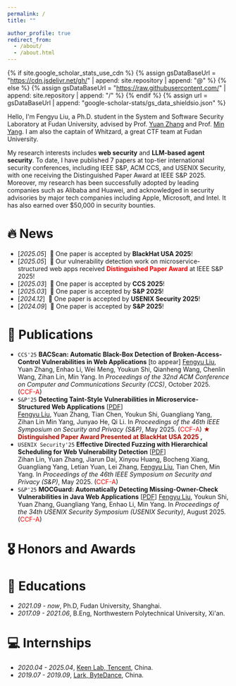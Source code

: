 ```yaml
---
permalink: /
title: ""

author_profile: true
redirect_from: 
  - /about/
  - /about.html
---
```


{% if site.google_scholar_stats_use_cdn %}
{% assign gsDataBaseUrl = "https://cdn.jsdelivr.net/gh/" | append: site.repository | append: "@" %}
{% else %}
{% assign gsDataBaseUrl = "https://raw.githubusercontent.com/" | append: site.repository | append: "/" %}
{% endif %}
{% assign url = gsDataBaseUrl | append: "google-scholar-stats/gs_data_shieldsio.json" %}

<span class='anchor' id='about-me'></span>

Hello, I'm Fengyu Liu, a Ph.D. student in the System and Software Security Laboratory at Fudan University, advised by Prof. [Yuan Zhang](https://yuanxzhang.github.io/) and Prof. [Min Yang](https://scholar.google.com/citations?user=UnKf9FIAAAAJ&hl=en). I am also the captain of Whitzard, a great CTF team at Fudan University.

My research interests includes **web security** and **LLM-based agent security**. To date, I have published 7 papers at top-tier international security conferences, including IEEE S&P, ACM CCS, and USENIX Security, with one receiving the Distinguished Paper Award at IEEE S&P 2025. Moreover, my research has been successfully adopted by leading companies such as Alibaba and Huawei, and acknowledged in security advisories by major tech companies including Apple, Microsoft, and Intel. It has also earned over $50,000 in security bounties.

# 🔥 News
- [*2025.05*] &nbsp;🎉 One paper is accepted by **BlackHat USA 2025**!
- [*2025.05*] &nbsp;🎉 Our vulnerability detection work on microservice-structured web apps received <span style="color:red">**Distinguished Paper Award**</span> at IEEE S&P 2025!
- [*2025.03*] &nbsp;🎉 One paper is accepted by **CCS 2025**!
- [*2025.03*] &nbsp;🎉 One paper is accepted by **S&P 2025**!
- [*2024.12*] &nbsp;🎉 One paper is accepted by **USENIX Security 2025**!
- [*2024.09*] &nbsp;🎉 One paper is accepted by **S&P 2025**!


# 📝 Publications 

- `CCS'25` **BACScan: Automatic Black-Box Detection of Broken-Access-Control Vulnerabilities in Web Applications** [to appear]
  <u>Fengyu Liu</u>, Yuan Zhang, Enhao Li, Wei Meng, Youkun Shi, Qianheng Wang, Chenlin Wang, Zihan Lin, Min Yang.
  In *Proceedings of the 32nd ACM Conference on Computer and Communications Security (CCS)*, October 2025. (<span style="color:red">CCF-A</span>)   
- `S&P'25` **Detecting Taint-Style Vulnerabilities in Microservice-Structured Web Applications** [[PDF](/paper/mocguard-oakland25.pdf)]  
  <u>Fengyu Liu</u>, Yuan Zhang, Tian Chen, Youkun Shi, Guangliang Yang, Zihan Lin Min Yang, Junyao He, Qi Li.
  In *Proceedings of the 46th IEEE Symposium on Security and Privacy (S&P)*, May 2025. (<span style="color:red">CCF-A</span>)
  <b><font color="#B00C00">&#9733; Distinguished Paper Award Presented at BlackHat USA 2025 </font>,</b>
- `USENIX Security'25` **Effective Directed Fuzzing with Hierarchical Scheduling for Web Vulnerability Detection** [[PDF](/paper/WDFuzz-security25.pdf)]  
  Zihan Lin, Yuan Zhang, Jiarun Dai, Xinyou Huang, Bocheng Xiang, Guangliang Yang, Letian Yuan, Lei Zhang, <u>Fengyu Liu</u>, Tian Chen, Min Yang.
  In *Proceedings of the 46th IEEE Symposium on Security and Privacy (S&P)*, May 2025. (<span style="color:red">CCF-A</span>)   
- `S&P'25` **MOCGuard: Automatically Detecting Missing-Owner-Check Vulnerabilities in Java Web Applications** [[PDF](/paper/mocguard-oakland25.pdf)]
  <u>Fengyu Liu</u>, Youkun Shi, Yuan Zhang, Guangliang Yang, Enhao Li, Min Yang.
  In *Proceedings of the 34th USENIX Security Symposium (USENIX Security)*, August 2025. (<span style="color:red">CCF-A</span>)   


# 🎖 Honors and Awards


# 📖 Educations
- *2021.09 - now*, Ph.D, Fudan University, Shanghai.
- *2017.09 - 2021.06*, B.Eng, Northwestern Polytechnical University, Xi'an.


# 💻 Internships
- *2020.04 - 2025.04*, [Keen Lab, Tencent](https://keenlab.tencent.com/), China.
- *2019.07 - 2019.09*, [Lark, ByteDance](https://www.bytedance.com/), China.